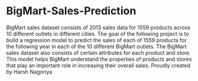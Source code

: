 # BigMart-Sales-Prediction
BigMart sales dataset consists of 2013 sales data for 1559 products across 10 different outlets in different cities. The goal of the following project is to build a regression model to predict the sales of each of 1559 products for the following year in each of the 10 different BigMart outlets. The BigMart sales dataset also consists of certain attributes for each product and store. This model helps BigMart understand the properties of products and stores that play an important role in increasing their overall sales. Proudly created by Harsh Nagoriya
